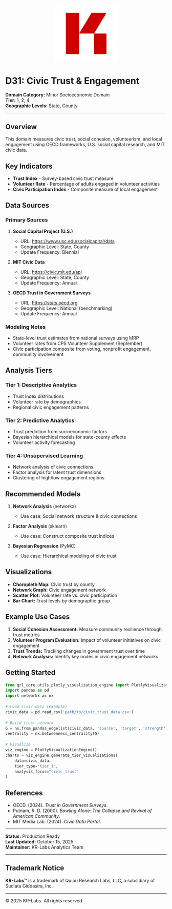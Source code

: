 <div align="center">
  <img src="../../../assets/images/KRLabs_WebLogo.png" alt="KR-Labs" width="200">
</div>

# D31: Civic Trust & Engagement

**Domain Category:** Minor Socioeconomic Domain  
**Tier:** 1, 2, 4  
**Geographic Levels:** State, County

---

## Overview

This domain measures civic trust, social cohesion, volunteerism, and local engagement using OECD frameworks, U.S. social capital research, and MIT civic data.

## Key Indicators

- **Trust Index** - Survey-based civic trust measure
- **Volunteer Rate** - Percentage of adults engaged in volunteer activities
- **Civic Participation Index** - Composite measure of local engagement

## Data Sources

### Primary Sources
1. **Social Capital Project (U.S.)**
   - URL: https://www.usc.edu/socialcapital/data
   - Geographic Level: State, County
   - Update Frequency: Biennial

2. **MIT Civic Data**
   - URL: https://civic.mit.edu/api
   - Geographic Level: State, County
   - Update Frequency: Annual

3. **OECD Trust in Government Surveys**
   - URL: https://stats.oecd.org
   - Geographic Level: National (benchmarking)
   - Update Frequency: Annual

### Modeling Notes
- State-level trust estimates from national surveys using MRP
- Volunteer rates from CPS Volunteer Supplement (September)
- Civic participation composite from voting, nonprofit engagement, community involvement

## Analysis Tiers

### Tier 1: Descriptive Analytics
- Trust index distributions
- Volunteer rate by demographics
- Regional civic engagement patterns

### Tier 2: Predictive Analytics
- Trust prediction from socioeconomic factors
- Bayesian hierarchical models for state-county effects
- Volunteer activity forecasting

### Tier 4: Unsupervised Learning
- Network analysis of civic connections
- Factor analysis for latent trust dimensions
- Clustering of high/low engagement regions

## Recommended Models

1. **Network Analysis** (networkx)
   - Use case: Social network structure & civic connections

2. **Factor Analysis** (sklearn)
   - Use case: Construct composite trust indices

3. **Bayesian Regression** (PyMC)
   - Use case: Hierarchical modeling of civic trust

## Visualizations

- **Choropleth Map:** Civic trust by county
- **Network Graph:** Civic engagement network
- **Scatter Plot:** Volunteer rate vs. civic participation
- **Bar Chart:** Trust levels by demographic group

## Example Use Cases

1. **Social Cohesion Assessment:** Measure community resilience through trust metrics
2. **Volunteer Program Evaluation:** Impact of volunteer initiatives on civic engagement
3. **Trust Trends:** Tracking changes in government trust over time
4. **Network Analysis:** Identify key nodes in civic engagement networks

## Getting Started

```python
from qrl_core.utils.plotly_visualization_engine import PlotlyVisualizationEngine
import pandas as pd
import networkx as nx

# Load civic data (example)
civic_data = pd.read_csv('path/to/civic_trust_data.csv')

# Build trust network
G = nx.from_pandas_edgelist(civic_data, 'source', 'target', 'strength')
centrality = nx.betweenness_centrality(G)

# Visualize
viz_engine = PlotlyVisualizationEngine()
charts = viz_engine.generate_tier_visualizations(
    data=civic_data,
    tier_type="tier_1",
    analysis_focus="civic_trust"
)
```

## References

- OECD. (2024). *Trust in Government Surveys*.
- Putnam, R. D. (2000). *Bowling Alone: The Collapse and Revival of American Community*.
- MIT Media Lab. (2024). *Civic Data Portal*.

---

**Status:** Production Ready  
**Last Updated:** October 15, 2025  
**Maintainer:** KR-Labs Analytics Team

---

## Trademark Notice

**KR-Labs™** is a trademark of Quipu Research Labs, LLC, a subsidiary of Sudiata Giddasira, Inc.

---

© 2025 KR-Labs. All rights reserved.

